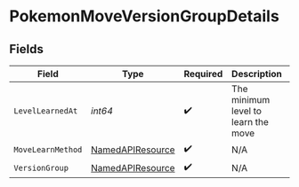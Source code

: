 # PokemonMoveVersionGroupDetails


## Fields

| Field                                                       | Type                                                        | Required                                                    | Description                                                 | Example                                                     |
| ----------------------------------------------------------- | ----------------------------------------------------------- | ----------------------------------------------------------- | ----------------------------------------------------------- | ----------------------------------------------------------- |
| `LevelLearnedAt`                                            | *int64*                                                     | :heavy_check_mark:                                          | The minimum level to learn the move                         | 0                                                           |
| `MoveLearnMethod`                                           | [NamedAPIResource](../../models/shared/namedapiresource.md) | :heavy_check_mark:                                          | N/A                                                         |                                                             |
| `VersionGroup`                                              | [NamedAPIResource](../../models/shared/namedapiresource.md) | :heavy_check_mark:                                          | N/A                                                         |                                                             |